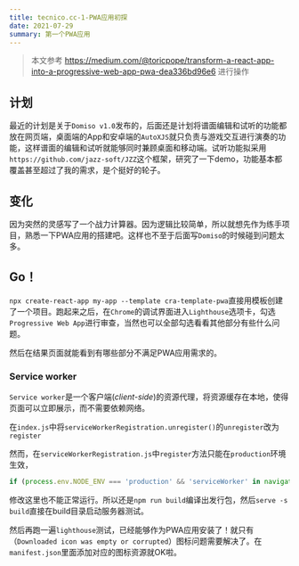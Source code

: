 ```yaml
---
title: tecnico.cc-1-PWA应用初探
date: 2021-07-29 
summary: 第一个PWA应用
---
```


> 本文参考 https://medium.com/@toricpope/transform-a-react-app-into-a-progressive-web-app-pwa-dea336bd96e6 进行操作

## 计划

最近的计划是关于`Domiso v1.0`发布的，后面还是计划将谱面编辑和试听的功能都放在网页端，桌面端的App和安卓端的`AutoXJS`就只负责与游戏交互进行演奏的功能，这样谱面的编辑和试听就能够同时兼顾桌面和移动端。试听功能拟采用`https://github.com/jazz-soft/JZZ`这个框架，研究了一下demo，功能基本都覆盖甚至超过了我的需求，是个挺好的轮子。

## 变化

因为突然的灵感写了一个战力计算器。因为逻辑比较简单，所以就想先作为练手项目，熟悉一下PWA应用的搭建吧。这样也不至于后面写`Domiso`的时候碰到问题太多。

## Go！

`npx create-react-app my-app --template cra-template-pwa`直接用模板创建了一个项目。跑起来之后，在`Chrome`的调试界面进入`Lighthouse`选项卡，勾选`Progressive Web App`进行审查，当然也可以全部勾选看看其他部分有些什么问题。

然后在结果页面就能看到有哪些部分不满足PWA应用需求的。

### Service worker

`Service worker`是一个客户端(*client-side*)的资源代理，将资源缓存在本地，使得页面可以立即展示，而不需要依赖网络。

在`index.js`中将`serviceWorkerRegistration.unregister()`的`unregister`改为`register`

然而，在`serviceWorkerRegistration.js`中`register`方法只能在`production`环境生效，

```jsx
if (process.env.NODE_ENV === 'production' && 'serviceWorker' in navigator)
```

修改这里也不能正常运行。所以还是`npm run build`编译出发行包，然后`serve -s build`直接在build目录启动服务器测试。

然后再跑一遍`lighthouse`测试，已经能够作为PWA应用安装了！就只有（`Downloaded icon was empty or corrupted`）图标问题需要解决了。在`manifest.json`里面添加对应的图标资源就OK啦。

